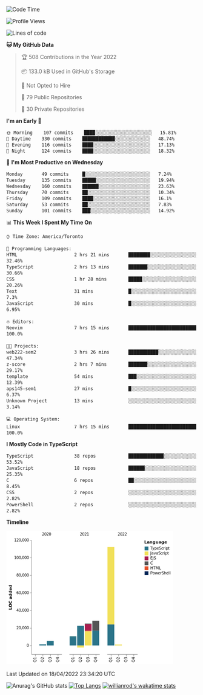<!--START_SECTION:waka-->
![Code Time](http://img.shields.io/badge/Code%20Time-207%20hrs%2055%20mins-blue)

![Profile Views](http://img.shields.io/badge/Profile%20Views-51-blue)

![Lines of code](https://img.shields.io/badge/From%20Hello%20World%20I%27ve%20Written-203%20Thousand%20lines%20of%20code-blue)

**🐱 My GitHub Data** 

> 🏆 508 Contributions in the Year 2022
 > 
> 📦 133.0 kB Used in GitHub's Storage 
 > 
> 🚫 Not Opted to Hire
 > 
> 📜 79 Public Repositories 
 > 
> 🔑 30 Private Repositories  
 > 
**I'm an Early 🐤** 

```text
🌞 Morning    107 commits    ████░░░░░░░░░░░░░░░░░░░░░   15.81% 
🌆 Daytime    330 commits    ████████████░░░░░░░░░░░░░   48.74% 
🌃 Evening    116 commits    ████░░░░░░░░░░░░░░░░░░░░░   17.13% 
🌙 Night      124 commits    ████░░░░░░░░░░░░░░░░░░░░░   18.32%

```
📅 **I'm Most Productive on Wednesday** 

```text
Monday       49 commits     █░░░░░░░░░░░░░░░░░░░░░░░░   7.24% 
Tuesday      135 commits    █████░░░░░░░░░░░░░░░░░░░░   19.94% 
Wednesday    160 commits    ██████░░░░░░░░░░░░░░░░░░░   23.63% 
Thursday     70 commits     ██░░░░░░░░░░░░░░░░░░░░░░░   10.34% 
Friday       109 commits    ████░░░░░░░░░░░░░░░░░░░░░   16.1% 
Saturday     53 commits     ██░░░░░░░░░░░░░░░░░░░░░░░   7.83% 
Sunday       101 commits    ███░░░░░░░░░░░░░░░░░░░░░░   14.92%

```


📊 **This Week I Spent My Time On** 

```text
⌚︎ Time Zone: America/Toronto

💬 Programming Languages: 
HTML                     2 hrs 21 mins       ████████░░░░░░░░░░░░░░░░░   32.46% 
TypeScript               2 hrs 13 mins       ███████░░░░░░░░░░░░░░░░░░   30.66% 
CSS                      1 hr 28 mins        █████░░░░░░░░░░░░░░░░░░░░   20.26% 
Text                     31 mins             █░░░░░░░░░░░░░░░░░░░░░░░░   7.3% 
JavaScript               30 mins             █░░░░░░░░░░░░░░░░░░░░░░░░   6.95%

🔥 Editors: 
Neovim                   7 hrs 15 mins       █████████████████████████   100.0%

🐱‍💻 Projects: 
web222-sem2              3 hrs 26 mins       ███████████░░░░░░░░░░░░░░   47.34% 
z-score                  2 hrs 7 mins        ███████░░░░░░░░░░░░░░░░░░   29.17% 
template                 54 mins             ███░░░░░░░░░░░░░░░░░░░░░░   12.39% 
aps145-sem1              27 mins             █░░░░░░░░░░░░░░░░░░░░░░░░   6.37% 
Unknown Project          13 mins             ░░░░░░░░░░░░░░░░░░░░░░░░░   3.14%

💻 Operating System: 
Linux                    7 hrs 15 mins       █████████████████████████   100.0%

```

**I Mostly Code in TypeScript** 

```text
TypeScript               38 repos            █████████████░░░░░░░░░░░░   53.52% 
JavaScript               18 repos            ██████░░░░░░░░░░░░░░░░░░░   25.35% 
C                        6 repos             ██░░░░░░░░░░░░░░░░░░░░░░░   8.45% 
CSS                      2 repos             ░░░░░░░░░░░░░░░░░░░░░░░░░   2.82% 
PowerShell               2 repos             ░░░░░░░░░░░░░░░░░░░░░░░░░   2.82%

```


**Timeline**

![Chart not found](https://raw.githubusercontent.com/wise-introvert/wise-introvert/master/charts/bar_graph.png) 


 Last Updated on 18/04/2022 23:34:20 UTC
<!--END_SECTION:waka-->

![Anurag's GitHub stats](https://github-readme-stats.vercel.app/api?username=wise-introvert&count_private=true&show_icons=true)
[![Top Langs](https://github-readme-stats.vercel.app/api/top-langs/?username=wise-introvert&langs_count=10)](https://github.com/anuraghazra/github-readme-stats)
[![willianrod's wakatime stats](https://github-readme-stats.vercel.app/api/wakatime?username=wiseintrovert)](https://github.com/anuraghazra/github-readme-stats)
